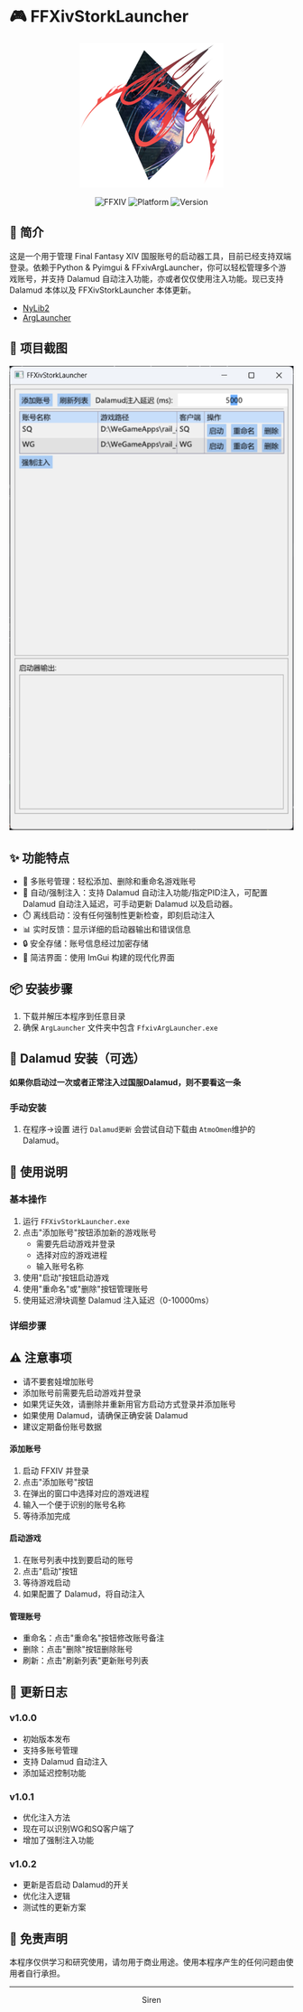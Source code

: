 # 🎮 FFXivStorkLauncher

<div align="center">

![LOGO](https://raw.githubusercontent.com/extrant/IMGSave/main/FFXivStorkLauncher/logo.png)

![FFXIV](https://img.shields.io/badge/FFXIV-国服-blue)
![Platform](https://img.shields.io/badge/Platform-Windows-lightgrey)
![Version](https://img.shields.io/badge/Version-1.0.1-green)

</div>

## 📝 简介

这是一个用于管理 Final Fantasy XIV 国服账号的启动器工具，目前已经支持双端登录。依赖于Python & Pyimgui & FFxivArgLauncher，你可以轻松管理多个游戏账号，并支持 Dalamud 自动注入功能，亦或者仅仅使用注入功能。现已支持 Dalamud 本体以及 FFXivStorkLauncher 本体更新。

- [NyLib2](https://github.com/nyaoouo/NyLib2)
- [ArgLauncher](https://github.com/ottercorp/FfxivArgLauncher)

## 📸 项目截图

<div align="center">

![界面截图](https://raw.githubusercontent.com/extrant/IMGSave/main/FFXivStorkLauncher/项目截图.png)

</div>

## ✨ 功能特点

- 🎯 多账号管理：轻松添加、删除和重命名游戏账号
- 🔄 自动/强制注入：支持 Dalamud 自动注入功能/指定PID注入，可配置 Dalamud 自动注入延迟，可手动更新 Dalamud 以及启动器。
- ⏱️ 离线启动：没有任何强制性更新检查，即刻启动注入
- 📊 实时反馈：显示详细的启动器输出和错误信息
- 🔒 安全存储：账号信息经过加密存储
- 🎨 简洁界面：使用 ImGui 构建的现代化界面

## 📦 安装步骤

1. 下载并解压本程序到任意目录
2. 确保 `ArgLauncher` 文件夹中包含 `FfxivArgLauncher.exe`

## 🔧 Dalamud 安装（可选）
**如果你启动过一次或者正常注入过国服Dalamud，则不要看这一条**
### 手动安装
1. 在程序->设置 进行 `Dalamud更新` 会尝试自动下载由 `AtmoOmen`维护的Dalamud。


## 📖 使用说明

### 基本操作

1. 运行 `FFXivStorkLauncher.exe`
2. 点击"添加账号"按钮添加新的游戏账号
   - 需要先启动游戏并登录
   - 选择对应的游戏进程
   - 输入账号名称
3. 使用"启动"按钮启动游戏
4. 使用"重命名"或"删除"按钮管理账号
5. 使用延迟滑块调整 Dalamud 注入延迟（0-10000ms）

### 详细步骤
## ⚠️ 注意事项

- 请不要套娃增加账号
- 添加账号前需要先启动游戏并登录
- 如果凭证失效，请删除并重新用官方启动方式登录并添加账号
- 如果使用 Dalamud，请确保正确安装 Dalamud
- 建议定期备份账号数据
#### 添加账号
1. 启动 FFXIV 并登录
2. 点击"添加账号"按钮
3. 在弹出的窗口中选择对应的游戏进程
4. 输入一个便于识别的账号名称
5. 等待添加完成

#### 启动游戏
1. 在账号列表中找到要启动的账号
2. 点击"启动"按钮
3. 等待游戏启动
4. 如果配置了 Dalamud，将自动注入

#### 管理账号
- 重命名：点击"重命名"按钮修改账号备注
- 删除：点击"删除"按钮删除账号
- 刷新：点击"刷新列表"更新账号列表




## 📝 更新日志

### v1.0.0
- 初始版本发布
- 支持多账号管理
- 支持 Dalamud 自动注入
- 添加延迟控制功能

### v1.0.1
- 优化注入方法
- 现在可以识别WG和SQ客户端了
- 增加了强制注入功能

### v1.0.2
- 更新是否启动 Dalamud的开关
- 优化注入逻辑
- 测试性的更新方案

## 📄 免责声明

本程序仅供学习和研究使用，请勿用于商业用途。使用本程序产生的任何问题由使用者自行承担。


---

<div align="center">
Siren
</div> 